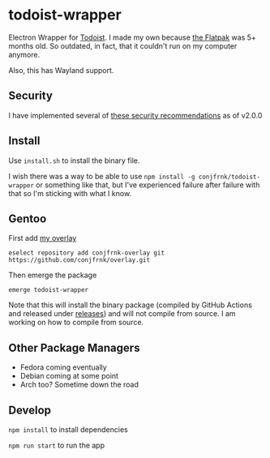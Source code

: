 # todoist-wrapper
Electron Wrapper for [Todoist](https://app.todoist.com). I made my own because [the Flatpak](https://github.com/flathub/com.todoist.Todoist) was 5+ months old. So outdated, in fact, that it couldn't run on my computer anymore.

Also, this has Wayland support.

## Security
I have implemented several of [these security recommendations](https://www.electronjs.org/docs/latest/tutorial/security) as of v2.0.0

## Install
Use `install.sh` to install the binary file.

I wish there was a way to be able to use `npm install -g conjfrnk/todoist-wrapper` or something like that, but I've experienced failure after failure with that so I'm sticking with what I know.

## Gentoo
First add [my overlay](https://github.com/conjfrnk/overlay)

`eselect repository add conjfrnk-overlay git https://github.com/conjfrnk/overlay.git`

Then emerge the package

`emerge todoist-wrapper`

Note that this will install the binary package (compiled by GitHub Actions and released under [releases](https://github.com/conjfrnk/todoist-wrapper/releases/latest)) and will not compile from source. I am working on how to compile from source.

## Other Package Managers
- Fedora coming eventually
- Debian coming at some point
- Arch too? Sometime down the road

## Develop
`npm install` to install dependencies

`npm run start` to run the app

